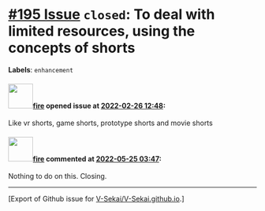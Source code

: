 # [\#195 Issue](https://github.com/V-Sekai/V-Sekai.github.io/issues/195) `closed`: To deal with limited resources, using the concepts of shorts
**Labels**: `enhancement`


#### <img src="https://avatars.githubusercontent.com/u/32321?u=c2e06a3d2b49a467aa907e54aa259516440267cc&v=4" width="50">[fire](https://github.com/fire) opened issue at [2022-02-26 12:48](https://github.com/V-Sekai/V-Sekai.github.io/issues/195):

Like vr shorts, game shorts, prototype shorts and movie shorts 

#### <img src="https://avatars.githubusercontent.com/u/32321?u=c2e06a3d2b49a467aa907e54aa259516440267cc&v=4" width="50">[fire](https://github.com/fire) commented at [2022-05-25 03:47](https://github.com/V-Sekai/V-Sekai.github.io/issues/195#issuecomment-1136693896):

Nothing to do on this. Closing.


-------------------------------------------------------------------------------



[Export of Github issue for [V-Sekai/V-Sekai.github.io](https://github.com/V-Sekai/V-Sekai.github.io).]
